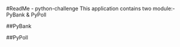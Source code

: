 #ReadMe - python-challenge
This application contains two module:- PyBank & PyPoll

##PyBank


##PyPoll

